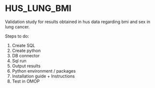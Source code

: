 # HUS_LUNG_BMI
Validation study for results obtained in hus data regarding bmi and sex in lung cancer.

Steps to do:

1. Create SQL
2. Create python
3.   DB connector
4.   Sql run
5.   Output results
6. Python environment / packages
7. Installation guide + Instructions
8. Test in OMOP

